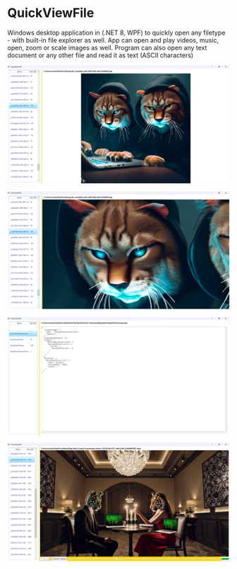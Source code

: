 # QuickViewFile

Windows desktop application in (.NET 8, WPF) to quickly open any filetype - with built-in file explorer as well. App can open and play videos, music, open, zoom or scale images as well. Program can also open any text document or any other file and read it as text (ASCII characters)

![screenshot](https://raw.githubusercontent.com/miclat97/QuickViewFile/refs/heads/master/QuickViewFile/Screenshots/photo1.png)

![screenshot](https://raw.githubusercontent.com/miclat97/QuickViewFile/refs/heads/master/QuickViewFile/Screenshots/photozoom.png)

![screenshot](https://raw.githubusercontent.com/miclat97/QuickViewFile/refs/heads/master/QuickViewFile/Screenshots/text.png)

![screenshot](https://raw.githubusercontent.com/miclat97/QuickViewFile/refs/heads/master/QuickViewFile/Screenshots/videoAI_quickviewfile.png)

